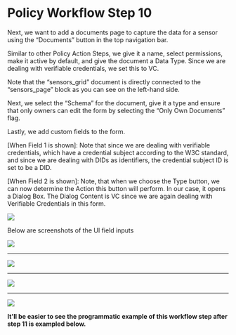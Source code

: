 # Policy Workflow Step 10

Next, we want to add a documents page to capture the data for a sensor using the “Documents” button in the top navigation bar.

Similar to other Policy Action Steps, we give it a name, select permissions, make it active by default, and give the document a Data Type. Since we are dealing with verifiable credentials, we set this to VC.

Note that the “sensors_grid” document is directly connected to the “sensors_page” block as you can see on the left-hand side.

Next, we select the “Schema” for the document, give it a type and ensure that only owners can edit the form by selecting the “Only Own Documents” flag.

Lastly, we add custom fields to the form.

\[When Field 1 is shown]: Note that since we are dealing with verifiable credentials, which have a credential subject according to the W3C standard, and since we are dealing with DIDs as identifiers, the credential subject ID is set to be a DID.

\[When Field 2 is shown]: Note, that when we choose the Type button, we can now determine the Action this button will perform. In our case, it opens a Dialog Box. The Dialog Content is VC since we are again dealing with Verifiable Credentials in this form.

![](https://i.imgur.com/G6cyyUP.png)

Below are screenshots of the UI field inputs

![](https://i.imgur.com/ZHLujkk.png)

---

![](https://i.imgur.com/PSbFR16.png)

---

![](https://i.imgur.com/xRhVGAm.png)

---

![](https://i.imgur.com/JH45eMa.png)

**It'll be easier to see the programmatic example of this workflow step after step 11 is exampled below.**

